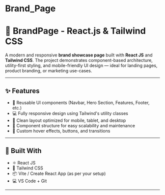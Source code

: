# Brand_Page
# 🧩 BrandPage - React.js & Tailwind CSS

A modern and responsive **brand showcase page** built with **React JS** and **Tailwind CSS**. The project demonstrates component-based architecture, utility-first styling, and mobile-friendly UI design — ideal for landing pages, product branding, or marketing use-cases.

---

## ✨ Features

- 🧱 Reusable UI components (Navbar, Hero Section, Features, Footer, etc.)
- 💻 Fully responsive design using Tailwind's utility classes
- 🎯 Clean layout optimized for mobile, tablet, and desktop
- 🔀 Component structure for easy scalability and maintenance
- 🎨 Custom hover effects, buttons, and transitions

---

## 🔧 Built With

- ⚛️ React JS
- 🌈 Tailwind CSS
- 📦 Vite / Create React App (as per your setup)
- 💻 VS Code + Git

---


